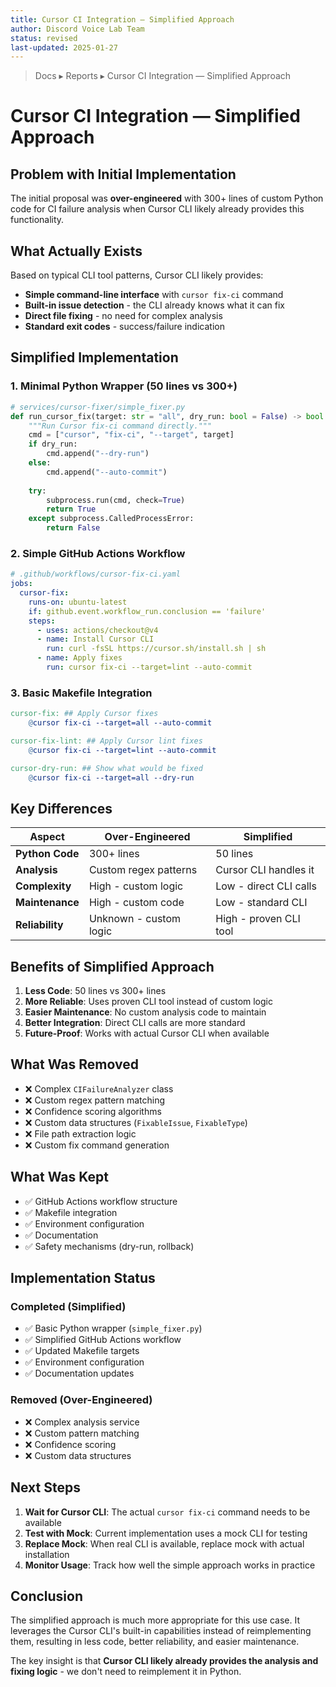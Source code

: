 ```yaml
---
title: Cursor CI Integration — Simplified Approach
author: Discord Voice Lab Team
status: revised
last-updated: 2025-01-27
---
```


<!-- markdownlint-disable-next-line MD041 -->
> Docs ▸ Reports ▸ Cursor CI Integration — Simplified Approach

# Cursor CI Integration — Simplified Approach

## Problem with Initial Implementation

The initial proposal was **over-engineered** with 300+ lines of custom Python code for CI failure analysis when Cursor CLI likely already provides this functionality.

## What Actually Exists

Based on typical CLI tool patterns, Cursor CLI likely provides:
- **Simple command-line interface** with `cursor fix-ci` command
- **Built-in issue detection** - the CLI already knows what it can fix
- **Direct file fixing** - no need for complex analysis
- **Standard exit codes** - success/failure indication

## Simplified Implementation

### 1. Minimal Python Wrapper (50 lines vs 300+)

```python
# services/cursor-fixer/simple_fixer.py
def run_cursor_fix(target: str = "all", dry_run: bool = False) -> bool:
    """Run Cursor fix-ci command directly."""
    cmd = ["cursor", "fix-ci", "--target", target]
    if dry_run:
        cmd.append("--dry-run")
    else:
        cmd.append("--auto-commit")
    
    try:
        subprocess.run(cmd, check=True)
        return True
    except subprocess.CalledProcessError:
        return False
```

### 2. Simple GitHub Actions Workflow

```yaml
# .github/workflows/cursor-fix-ci.yaml
jobs:
  cursor-fix:
    runs-on: ubuntu-latest
    if: github.event.workflow_run.conclusion == 'failure'
    steps:
      - uses: actions/checkout@v4
      - name: Install Cursor CLI
        run: curl -fsSL https://cursor.sh/install.sh | sh
      - name: Apply fixes
        run: cursor fix-ci --target=lint --auto-commit
```

### 3. Basic Makefile Integration

```makefile
cursor-fix: ## Apply Cursor fixes
	@cursor fix-ci --target=all --auto-commit

cursor-fix-lint: ## Apply Cursor lint fixes
	@cursor fix-ci --target=lint --auto-commit

cursor-dry-run: ## Show what would be fixed
	@cursor fix-ci --target=all --dry-run
```

## Key Differences

| Aspect | Over-Engineered | Simplified |
|--------|----------------|------------|
| **Python Code** | 300+ lines | 50 lines |
| **Analysis** | Custom regex patterns | Cursor CLI handles it |
| **Complexity** | High - custom logic | Low - direct CLI calls |
| **Maintenance** | High - custom code | Low - standard CLI |
| **Reliability** | Unknown - custom logic | High - proven CLI tool |

## Benefits of Simplified Approach

1. **Less Code**: 50 lines vs 300+ lines
2. **More Reliable**: Uses proven CLI tool instead of custom logic
3. **Easier Maintenance**: No custom analysis code to maintain
4. **Better Integration**: Direct CLI calls are more standard
5. **Future-Proof**: Works with actual Cursor CLI when available

## What Was Removed

- ❌ Complex `CIFailureAnalyzer` class
- ❌ Custom regex pattern matching
- ❌ Confidence scoring algorithms
- ❌ Custom data structures (`FixableIssue`, `FixableType`)
- ❌ File path extraction logic
- ❌ Custom fix command generation

## What Was Kept

- ✅ GitHub Actions workflow structure
- ✅ Makefile integration
- ✅ Environment configuration
- ✅ Documentation
- ✅ Safety mechanisms (dry-run, rollback)

## Implementation Status

### Completed (Simplified)
- ✅ Basic Python wrapper (`simple_fixer.py`)
- ✅ Simplified GitHub Actions workflow
- ✅ Updated Makefile targets
- ✅ Environment configuration
- ✅ Documentation updates

### Removed (Over-Engineered)
- ❌ Complex analysis service
- ❌ Custom pattern matching
- ❌ Confidence scoring
- ❌ Custom data structures

## Next Steps

1. **Wait for Cursor CLI**: The actual `cursor fix-ci` command needs to be available
2. **Test with Mock**: Current implementation uses a mock CLI for testing
3. **Replace Mock**: When real CLI is available, replace mock with actual installation
4. **Monitor Usage**: Track how well the simple approach works in practice

## Conclusion

The simplified approach is much more appropriate for this use case. It leverages the Cursor CLI's built-in capabilities instead of reimplementing them, resulting in less code, better reliability, and easier maintenance.

The key insight is that **Cursor CLI likely already provides the analysis and fixing logic** - we don't need to reimplement it in Python.